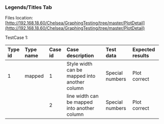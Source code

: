 ### Legends/Titles Tab

Files location:[http://192.168.18.60/Chelsea/GraphingTesting/tree/master/PlotDetail](http://192.168.18.60/Chelsea/GraphingTesting/tree/master/PlotDetail)

TestCase 1:

| Type id | Type name | Case id | Case description | Test data | Expected results |
| :--- | :--- | :--- | :--- | :--- | :--- |
| 1 | mapped | 1 | Style width can be mapped into another column | Special numbers | Plot correct |
|  |  | 2 | line width can be mapped into another column | Special numbers | Plot correct |



